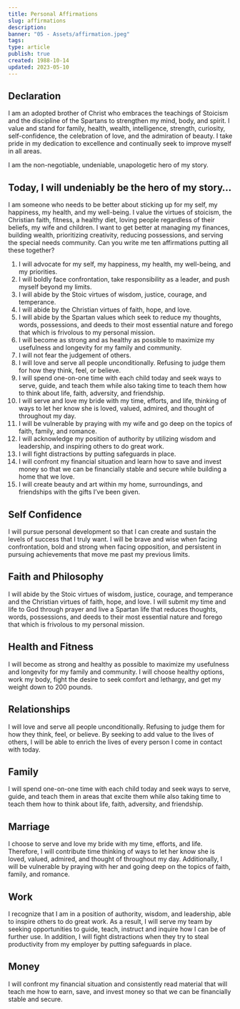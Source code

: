 ```yaml
---
title: Personal Affirmations
slug: affirmations
description: 
banner: "05 - Assets/affirmation.jpeg"
tags: 
type: article
publish: true
created: 1988-10-14
updated: 2023-05-10
---
```


## Declaration
I am an adopted brother of Christ who embraces the teachings of Stoicism and the discipline of the Spartans to strengthen my mind, body, and spirit. I value and stand for family, health, wealth, intelligence, strength, curiosity, self-confidence, the celebration of love, and the admiration of beauty. I take pride in my dedication to excellence and continually seek to improve myself in all areas.

I am the non-negotiable, undeniable, unapologetic hero of my story.

## Today, I will undeniably be the hero of my story…

I am someone who needs to be better about sticking up for my self, my happiness, my health, and my well-being. I value the virtues of stoicism, the Christian faith, fitness, a healthy diet, loving people regardless of their beliefs, my wife and children. I want to get better at managing my finances, building wealth, prioritizing creativity, reducing possessions, and serving the special needs community. Can you write me ten affirmations putting all these together?

1.  I will advocate for my self, my happiness, my health, my well-being, and my priorities.
2.  I will boldly face confrontation, take responsibility as a leader, and push myself beyond my limits.
3.  I will abide by the Stoic virtues of wisdom, justice, courage, and temperance.
4.  I will abide by the Christian virtues of faith, hope, and love.
5.  I will abide by the Spartan values which seek to reduce my thoughts, words, possessions, and deeds to their most essential nature and forego that which is frivolous to my personal mission.
6.  I will become as strong and as healthy as possible to maximize my usefulness and longevity for my family and community.
8.  I will not fear the judgement of others.
9.  I will love and serve all people unconditionally. Refusing to judge them for how they think, feel, or believe.
10. I will spend one-on-one time with each child today and seek ways to serve, guide, and teach them while also taking time to teach them how to think about life, faith, adversity, and friendship.
11. I will serve and love my bride with my time, efforts, and life, thinking of ways to let her know she is loved, valued, admired, and thought of throughout my day.
12. I will be vulnerable by praying with my wife and go deep on the topics of faith, family, and romance.
13. I will acknowledge my position of authority by utilizing wisdom and leadership, and inspiring others to do great work.
14. I will fight distractions by putting safeguards in place.
15. I will confront my financial situation and learn how to save and invest money so that we can be financially stable and secure while building a home that we love.
16. I will create beauty and art within my home, surroundings, and friendships with the gifts I’ve been given.

## Self Confidence

I will pursue personal development so that I can create and sustain the levels of success that I truly want. I will be brave and wise when facing confrontation, bold and strong when facing opposition, and persistent in pursuing achievements that move me past my previous limits.

## Faith and Philosophy

I will abide by the Stoic virtues of wisdom, justice, courage, and temperance and the Christian virtues of faith, hope, and love. I will submit my time and life to God through prayer and live a Spartan life that reduces thoughts, words, possessions, and deeds to their most essential nature and forego that which is frivolous to my personal mission.

## Health and Fitness

I will become as strong and healthy as possible to maximize my usefulness and longevity for my family and community. I will choose healthy options, work my body, fight the desire to seek comfort and lethargy, and get my weight down to 200 pounds.

## Relationships

I will love and serve all people unconditionally. Refusing to judge them for how they think, feel, or believe. By seeking to add value to the lives of others, I will be able to enrich the lives of every person I come in contact with today.

## Family

I will spend one-on-one time with each child today and seek ways to serve, guide, and teach them in areas that excite them while also taking time to teach them how to think about life, faith, adversity, and friendship.

## Marriage

I choose to serve and love my bride with my time, efforts, and life. Therefore, I will contribute time thinking of ways to let her know she is loved, valued, admired, and thought of throughout my day. Additionally, I will be vulnerable by praying with her and going deep on the topics of faith, family, and romance.

## Work

I recognize that I am in a position of authority, wisdom, and leadership, able to inspire others to do great work. As a result, I will serve my team by seeking opportunities to guide, teach, instruct and inquire how I can be of further use. In addition, I will fight distractions when they try to steal productivity from my employer by putting safeguards in place.

## Money

I will confront my financial situation and consistently read material that will teach me how to earn, save, and invest money so that we can be financially stable and secure.
